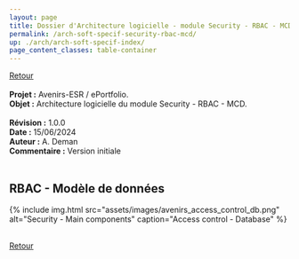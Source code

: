 ```yaml
---
layout: page
title: Dossier d'Architecture logicielle - module Security - RBAC - MCD
permalink: /arch-soft-specif-security-rbac-mcd/
up: ./arch/arch-soft-specif-index/
page_content_classes: table-container
---
```

[Retour](arch-soft-specif-security.markdown)<br/>
<br/>
**Projet :** Avenirs-ESR / ePortfolio. <br/>
**Objet :** Architecture logicielle du module Security - RBAC - MCD.<br/>
<br/>
**Révision :** 1.0.0<br/>
**Date :** 15/06/2024<br/>
**Auteur :** A. Deman<br/>
**Commentaire :** Version initiale<br/>
<br/>


## RBAC - Modèle de données


{% include img.html
        src="assets/images/avenirs_access_control_db.png"
        alt="Security - Main components"
        caption="Access control - Database"
%}

<br/>[Retour](arch-soft-specif-security.markdown)